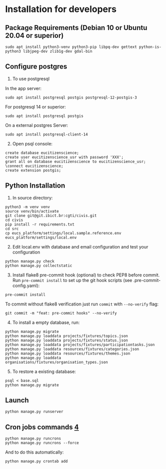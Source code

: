 # Installation for developers

## Package Requirements (Debian 10 or Ubuntu 20.04 or superior)

    sudo apt install python3-venv python3-pip libpq-dev gettext python-is-python3 libjpeg-dev zlib1g-dev gdal-bin

## Configure postgres

1) To use postgresql

In the app server:

   ```
   sudo apt install postgresql postgis postgresql-12-postgis-3
   ```

For postgresql 14 or superior:

   ```
   sudo apt install postgresql postgis
   ```

On a external postgres Server:

   ```
   sudo apt install postgresql-client-14
   ```


2) Open psql console:
```
create database eucitizenscience;
create user eucitizenscience_usr with password 'XXX';
grant all on database eucitizenscience to eucitizenscience_usr;
\connect eucitizenscience;
create extension postgis;
```
## Python Installation

1) In source directory:

```
python3 -m venv venv
source venv/bin/activate
git clone git@git.ibict.br:cgti/civis.git
cd civis
pip install -r requirements.txt
cd src
cp eucs_platform/settings/local.sample.reference.env eucs_platform/settings/local.env
```

2) Edit local.env with database and email configuration and test your configuration

```
python manage.py check
python manage.py collectstatic
```

3) Install flake8 pre-commit hook (optional) to check PEP8 before commit. 
Run `pre-commit install` to set up the git hook scripts (see .pre-commit-config.yaml):

```
pre-commit install
```

To commit without flake8 verification just run `commit` with `--no-verify` flag:

```
git commit -m "feat: pre-commit hooks" --no-verify
```

4) To install a empty database, run: 

```
python manage.py migrate
python manage.py loaddata projects/fixtures/topics.json
python manage.py loaddata projects/fixtures/status.json
python manage.py loaddata projects/fixtures/participationtasks.json
python manage.py loaddata resources/fixtures/categories.json
python manage.py loaddata resources/fixtures/themes.json
python manage.py loaddata organisations/fixtures/organisation_types.json
```

5) To restore a existing database:

```
psql < base.sql
python manage.py migrate
```

## Launch
```
python manage.py runserver
```

## Cron jobs commands [4]
```
python manage.py runcrons
python manage.py runcrons --force
```

And to do this automatically:
```
python manage.py crontab add
```

[1]: https://eu-citizen.science/
[2]: https://www.python.org/
[3]: https://www.djangoproject.com/
[4]: https://pypi.org/project/django-crontab/ 
[5]: https://flake8.pycqa.org/en/latest/user/using-hooks.html
[6]: https://pre-commit.com/#pre-commit-configyaml---hooks
